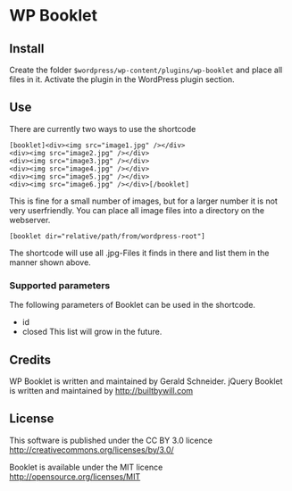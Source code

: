# WP Booklet

## Install
Create the folder `$wordpress/wp-content/plugins/wp-booklet` and place all files in it. Activate the plugin in the WordPress plugin section.

## Use
There are currently two ways to use the shortcode

	[booklet]<div><img src="image1.jpg" /></div>
	<div><img src="image2.jpg" /></div>
	<div><img src="image3.jpg" /></div>
	<div><img src="image4.jpg" /></div>
	<div><img src="image5.jpg" /></div>
	<div><img src="image6.jpg" /></div>[/booklet]

This is fine for a small number of images, but for a larger number it is not very userfriendly. You can place all image files into a directory on the webserver.

	[booklet dir="relative/path/from/wordpress-root"]

The shortcode will use all .jpg-Files it finds in there and list them in the manner shown above.

### Supported parameters
The following parameters of Booklet can be used in the shortcode.
* id
* closed
This list will grow in the future.

## Credits
WP Booklet is written and maintained by Gerald Schneider.
jQuery Booklet is written and maintained by http://builtbywill.com

## License
This software is published under the CC BY 3.0 licence
http://creativecommons.org/licenses/by/3.0/

Booklet is available under the MIT licence
http://opensource.org/licenses/MIT